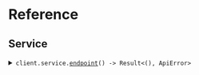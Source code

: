 # Reference
## Service
<details><summary><code>client.service.<a href="/src/api/resources/service/client.rs">endpoint</a>() -> Result<(), ApiError></code></summary>
<dl>
<dd>

#### 🔌 Usage

<dl>
<dd>

<dl>
<dd>

```rust
use seed_accept::{AcceptClient, ClientConfig};

#[tokio::main]
async fn main() {
    let config = ClientConfig {
        token: Some("<token>".to_string()),
        ..Default::default()
    };
    let client = AcceptClient::new(config).expect("Failed to build client");
    client.service.endpoint(None).await;
}
```
</dd>
</dl>
</dd>
</dl>


</dd>
</dl>
</details>
